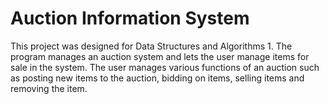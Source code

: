 # Auction Information System

This project was designed for Data Structures and Algorithms 1. The program manages an auction system and lets the user manage items for sale in the system.
The user manages various functions of an auction such as posting new items to the auction, bidding on items, selling items and removing the item.
